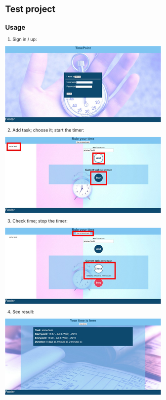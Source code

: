 # Test project

## Usage

1. Sign in / up:

![first screen](https://github.com/spursunity/time_point/blob/master/public/screens/screen_1.jpg)

2. Add task; choose it; start the timer:

![second screen](https://github.com/spursunity/time_point/blob/master/public/screens/screen_2.jpg)

3. Check time; stop the timer:

![third screen](https://github.com/spursunity/time_point/blob/master/public/screens/screen_3.jpg)

4. See result:

![fourth screen](https://github.com/spursunity/time_point/blob/master/public/screens/screen_4.jpg)
